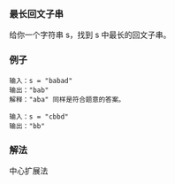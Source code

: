 ### 最长回文子串
给你一个字符串 s，找到 s 中最长的回文子串。
### 例子
```text
输入：s = "babad"
输出："bab"
解释："aba" 同样是符合题意的答案。
```
```text
输入：s = "cbbd"
输出："bb"
```
### 解法
中心扩展法

